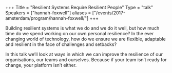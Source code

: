 +++
Title = "Resilient Systems Require Resilient People"
Type = "talk"
Speakers = ["hannah-foxwell"]
aliases = ["/events/2017-amsterdam/program/hannah-foxwell/"]
+++

Building resilient systems is what we do and we do it well, but how much time do we spend working on our own personal resilience? In the ever changing world of technology, how do we ensure we are flexible, adaptable and resilient in the face of challenges and setbacks?

In this talk we’ll look at ways in which we can improve the resilience of our organisations, our teams and ourselves. Because if your team isn’t ready for change, your platform isn’t either.

